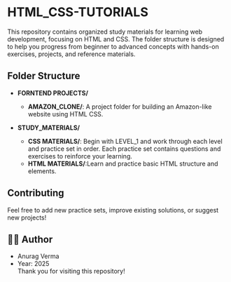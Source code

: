 # HTML_CSS-TUTORIALS

This repository contains organized study materials for learning web development, focusing on HTML and CSS. The folder structure is designed to help you progress from beginner to advanced concepts with hands-on exercises, projects, and reference materials.

## Folder Structure

- **FORNTEND PROJECTS/**  
  - **AMAZON_CLONE/**: A project folder for building an Amazon-like website using HTML CSS.

- **STUDY_MATERIALS/**
  - **CSS MATERIALS/**: Begin with LEVEL_1 and work through each level and practice set in order. Each practice set contains questions and exercises to reinforce your learning.
  - **HTML MATERIALS/**:Learn and practice basic HTML structure and elements.

## Contributing

Feel free to add new practice sets, improve existing solutions, or suggest new projects!

## 🧑‍💻 Author
  - Anurag Verma 
  - Year: 2025  
Thank you for visiting this repository!

